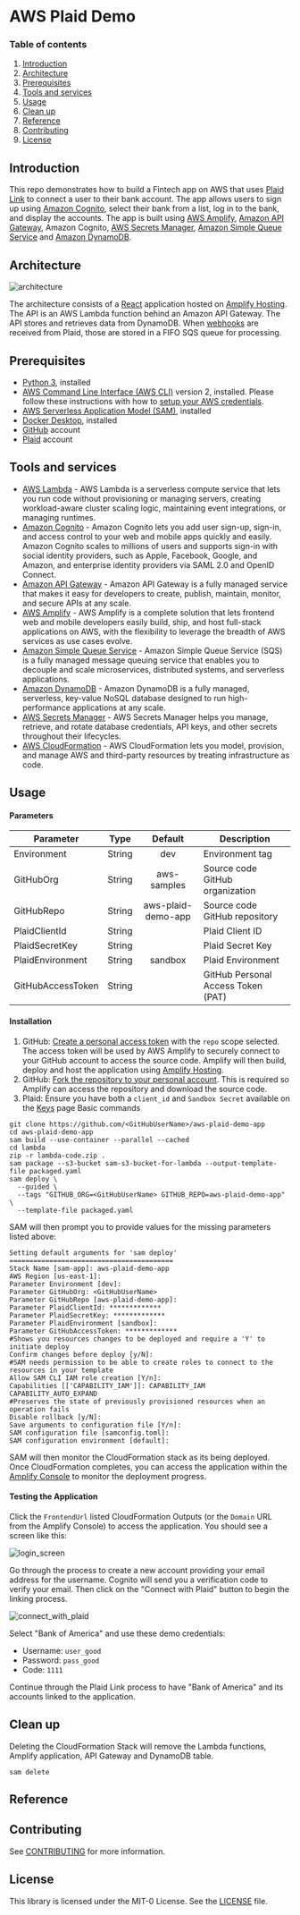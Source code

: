 # AWS Plaid Demo

### Table of contents

1. [Introduction](#introduction)
2. [Architecture](#architecture)
3. [Prerequisites](#prerequisites)
4. [Tools and services](#tools-and-services)
5. [Usage](#usage)
6. [Clean up](#clean-up)
7. [Reference](#reference)
8. [Contributing](#contributing)
9. [License](#license)

## Introduction

This repo demonstrates how to build a Fintech app on AWS that uses [Plaid Link](https://plaid.com/plaid-link/) to connect a user to their bank account. The app allows users to sign up using [Amazon Cognito](https://aws.amazon.com/cognito/), select their bank from a list, log in to the bank, and display the accounts. The app is built using [AWS Amplify](https://aws.amazon.com/amplify/), [Amazon API Gateway](https://aws.amazon.com/api-gateway/), Amazon Cognito, [AWS Secrets
Manager](https://aws.amazon.com/secrets-manager/), [Amazon Simple Queue Service](https://aws.amazon.com/sqs/) and [Amazon DynamoDB](https://aws.amazon.com/dynamodb/).

## Architecture

![architecture](doc/architecture.png)

The architecture consists of a [React](https://reactjs.org/) application hosted on [Amplify Hosting](https://aws.amazon.com/amplify/hosting/). The API is an AWS Lambda function behind an Amazon API Gateway. The API stores and retrieves data from DynamoDB. When [webhooks](https://plaid.com/docs/api/webhooks/) are received from Plaid, those are stored in a FIFO SQS queue for processing.

## Prerequisites

-   [Python 3](https://www.python.org/downloads/), installed
-   [AWS Command Line Interface (AWS CLI)](https://docs.aws.amazon.com/cli/latest/userguide/install-cliv2.html) version 2, installed. Please follow these instructions with how to [setup your AWS credentials](https://docs.aws.amazon.com/serverless-application-model/latest/developerguide/serverless-getting-started-set-up-credentials.html).
-   [AWS Serverless Application Model (SAM)](https://docs.aws.amazon.com/serverless-application-model/latest/developerguide/serverless-getting-started.html), installed
-   [Docker Desktop](https://www.docker.com/products/docker-desktop), installed
-   [GitHub](https://github.com) account
-   [Plaid](https://plaid.com/) account

## Tools and services

-   [AWS Lambda](https://aws.amazon.com/lambda/) - AWS Lambda is a serverless compute service that lets you run code without provisioning or managing servers, creating workload-aware cluster scaling logic, maintaining event integrations, or managing runtimes.
-   [Amazon Cognito](https://aws.amazon.com/cognito/) - Amazon Cognito lets you add user sign-up, sign-in, and access control to your web and mobile apps quickly and easily. Amazon Cognito scales to millions of users and supports sign-in with social identity providers, such as Apple, Facebook, Google, and Amazon, and enterprise identity providers via SAML 2.0 and OpenID Connect.
-   [Amazon API Gateway](https://aws.amazon.com/api-gateway/) - Amazon API Gateway is a fully managed service that makes it easy for developers to create, publish, maintain, monitor, and secure APIs at any scale.
-   [AWS Amplify](https://aws.amazon.com/amplify/) - AWS Amplify is a complete solution that lets frontend web and mobile developers easily build, ship, and host full-stack applications on AWS, with the flexibility to leverage the breadth of AWS services as use cases evolve.
-   [Amazon Simple Queue Service](https://aws.amazon.com/sqs/) - Amazon Simple Queue Service (SQS) is a fully managed message queuing service that enables you to decouple and scale microservices, distributed systems, and serverless applications.
-   [Amazon DynamoDB](https://aws.amazon.com/dynamodb/) - Amazon DynamoDB is a fully managed, serverless, key-value NoSQL database designed to run high-performance applications at any scale.
-   [AWS Secrets Manager](https://aws.amazon.com/secrets-manager/) - AWS Secrets Manager helps you manage, retrieve, and rotate database credentials, API keys, and other secrets throughout their lifecycles.
-   [AWS CloudFormation](https://aws.amazon.com/cloudformation/) - AWS CloudFormation lets you model, provision, and manage AWS and third-party resources by treating infrastructure as code.

## Usage

#### Parameters

| Parameter         |  Type  |      Default       | Description                        |
| ----------------- | :----: | :----------------: | ---------------------------------- |
| Environment       | String |        dev         | Environment tag                    |
| GitHubOrg         | String |    aws-samples     | Source code GitHub organization    |
| GitHubRepo        | String | aws-plaid-demo-app | Source code GitHub repository      |
| PlaidClientId     | String |                    | Plaid Client ID                    |
| PlaidSecretKey    | String |                    | Plaid Secret Key                   |
| PlaidEnvironment  | String |      sandbox       | Plaid Environment                  |
| GitHubAccessToken | String |                    | GitHub Personal Access Token (PAT) |

#### Installation

1. GitHub: [Create a personal access token](https://docs.github.com/en/authentication/keeping-your-account-and-data-secure/creating-a-personal-access-token) with the `repo` scope selected. The access token will be used by AWS Amplify to securely connect to your GitHub account to access the source code. Amplify will then build, deploy and host the application using [Amplify Hosting](https://aws.amazon.com/amplify/hosting/).
2. GitHub: [Fork the repository to your personal account](https://docs.github.com/en/get-started/quickstart/fork-a-repo#forking-a-repository). This is required so Amplify can access the repository and download the source code.
3. Plaid: Ensure you have both a `client_id` and `Sandbox Secret` available on the [Keys](https://dashboard.plaid.com/team/keys) page
   Basic commands

```
git clone https://github.com/<GitHubUserName>/aws-plaid-demo-app
cd aws-plaid-demo-app
sam build --use-container --parallel --cached
cd lambda
zip -r lambda-code.zip .
sam package --s3-bucket sam-s3-bucket-for-lambda --output-template-file packaged.yaml
sam deploy \
  --guided \
  --tags "GITHUB_ORG=<GitHubUserName> GITHUB_REPO=aws-plaid-demo-app" \
  --template-file packaged.yaml
```

SAM will then prompt you to provide values for the missing parameters listed above:

```
Setting default arguments for 'sam deploy'
=========================================
Stack Name [sam-app]: aws-plaid-demo-app
AWS Region [us-east-1]:
Parameter Environment [dev]:
Parameter GitHubOrg: <GitHubUserName>
Parameter GitHubRepo [aws-plaid-demo-app]:
Parameter PlaidClientId: *************
Parameter PlaidSecretKey: *************
Parameter PlaidEnvironment [sandbox]:
Parameter GitHubAccessToken: *************
#Shows you resources changes to be deployed and require a 'Y' to initiate deploy
Confirm changes before deploy [y/N]:
#SAM needs permission to be able to create roles to connect to the resources in your template
Allow SAM CLI IAM role creation [Y/n]:
Capabilities [['CAPABILITY_IAM']]: CAPABILITY_IAM CAPABILITY_AUTO_EXPAND
#Preserves the state of previously provisioned resources when an operation fails
Disable rollback [y/N]:
Save arguments to configuration file [Y/n]:
SAM configuration file [samconfig.toml]:
SAM configuration environment [default]:
```

SAM will then monitor the CloudFormation stack as its being deployed. Once CloudFormation completes, you can access the application within the [Amplify Console](https://console.aws.amazon.com/amplify/home) to monitor the deployment progress.

#### Testing the Application

Click the `FrontendUrl` listed CloudFormation Outputs (or the `Domain` URL from the Amplify Console) to access the application. You should see a screen like this:

![login_screen](doc/login_screen.png)

Go through the process to create a new account providing your email address for the username. Cognito will send you a verification code to verify your email. Then click on the "Connect with Plaid" button to begin the linking process.

![connect_with_plaid](doc/connect_with_plaid.png)

Select "Bank of America" and use these demo credentials:

-   Username: `user_good`
-   Password: `pass_good`
-   Code: `1111`

Continue through the Plaid Link process to have "Bank of America" and its accounts linked to the application.

## Clean up

Deleting the CloudFormation Stack will remove the Lambda functions, Amplify application, API Gateway and DynamoDB table.

```
sam delete
```

## Reference

## Contributing

See [CONTRIBUTING](CONTRIBUTING.md#security-issue-notifications) for more information.

## License

This library is licensed under the MIT-0 License. See the [LICENSE](LICENSE) file.

